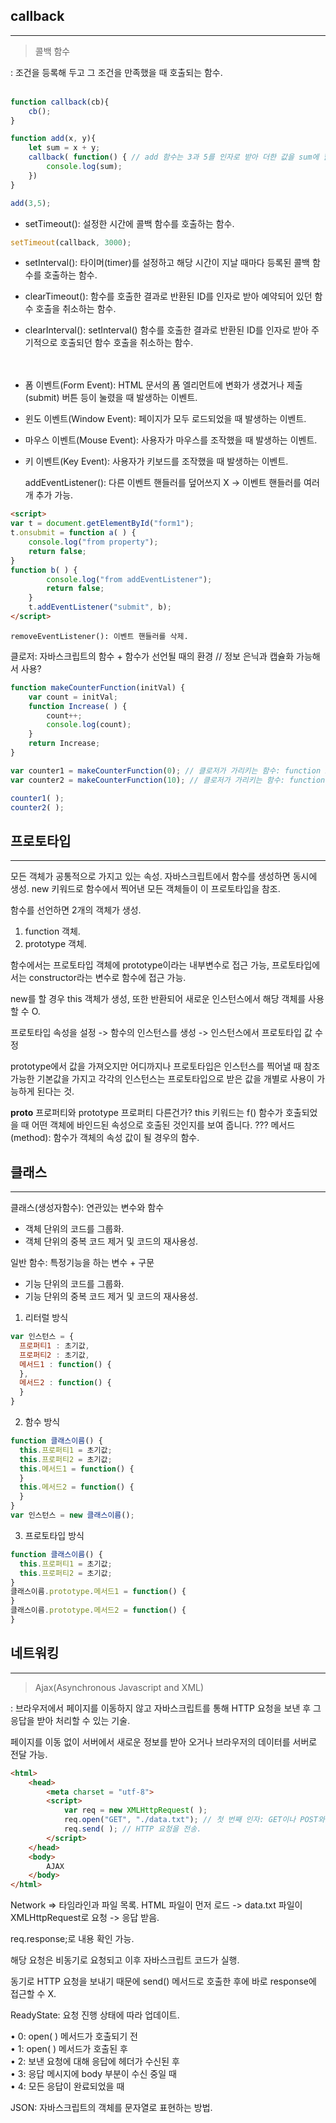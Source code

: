 ## callback
---

> 콜백 함수

: 조건을 등록해 두고 그 조건을 만족했을 때 호출되는 함수.<br><br>

```javascript
function callback(cb){
    cb();
}

function add(x, y){
    let sum = x + y;
    callback( function() { // add 함수는 3과 5를 인자로 받아 더한 값을 sum에 할당하고, sum변수를 콜백함수로 전달.
        console.log(sum);
    })
}

add(3,5);
```

- setTimeout(): 설정한 시간에 콜백 함수를 호출하는 함수.
```javascript
setTimeout(callback, 3000);
```
- setInterval(): 타이머(timer)를 설정하고 해당 시간이 지날 때마다 등록된 콜백 함수를 호출하는 함수.<br>
- clearTimeout(): 함수를 호출한 결과로 반환된 ID를 인자로 받아 예약되어 있던 함수 호출을 취소하는 함수.<br>
- clearInterval(): setInterval() 함수를 호출한 결과로 반환된 ID를 인자로 받아 주기적으로 호출되던 함수 호출을 취소하는 함수.<br><br><br>

- 폼 이벤트(Form Event): HTML 문서의 폼 엘리먼트에 변화가 생겼거나 제출(submit) 버튼 등이 눌렸을 때 발생하는 이벤트.<br>
- 윈도 이벤트(Window Event): 페이지가 모두 로드되었을 때 발생하는 이벤트.<br>
- 마우스 이벤트(Mouse Event): 사용자가 마우스를 조작했을 때 발생하는 이벤트.<br>
- 키 이벤트(Key Event): 사용자가 키보드를 조작했을 때 발생하는 이벤트.<br>

    addEventListener(): 다른 이벤트 핸들러를 덮어쓰지 X -> 이벤트 핸들러를 여러 개 추가 가능.<br>
```html
<script>
var t = document.getElementById("form1");
t.onsubmit = function a( ) {
    console.log("from property");
    return false;
}
function b( ) {
        console.log("from addEventListener");
        return false;
    }
    t.addEventListener("submit", b);
</script>
```
    removeEventListener(): 이벤트 핸들러를 삭제.

클로저: 자바스크립트의 함수 + 함수가 선언될 때의 환경
// 정보 은닉과 캡슐화 가능해서 사용?

```javascript
function makeCounterFunction(initVal) {
    var count = initVal;
    function Increase( ) {
        count++;
        console.log(count);
    }
    return Increase;
}

var counter1 = makeCounterFunction(0); // 클로저가 가리키는 함수: function Increase(){}, 클로저의 환경: var count = 0;
var counter2 = makeCounterFunction(10); // 클로저가 가리키는 함수: function Increase(){}, 클로저의 환경: var count = 10;

counter1( );
counter2( );
```

## 프로토타입
---
모든 객체가 공통적으로 가지고 있는 속성.
자바스크립트에서 함수를 생성하면 동시에 생성.
new 키워드로 함수에서 찍어낸 모든 객체들이 이 프로토타입을 참조.

함수를 선언하면 2개의 객체가 생성.
1. function 객체.
2. prototype 객체.

함수에서는 프로토타입 객체에 prototype이라는 내부변수로 접근 가능,
프로토타입에서는 constructor라는 변수로 함수에 접근 가능.

new를 할 경우 this 객체가 생성, 또한 반환되어 새로운 인스턴스에서 해당 객체를 사용할 수 O.

프로토타입 속성을 설정 -> 함수의 인스턴스를 생성 -> 인스턴스에서 프로토타입 값 수정

prototype에서 값을 가져오지만 어디까지나 프로토타입은 인스턴스를 찍어낼 때 참조 가능한 기본값을 가지고 각각의 인스턴스는 프로토타입으로 받은 값을 개별로 사용이 가능하게 된다는 것.

__proto__ 프로퍼티와 prototype 프로퍼티 다른건가?
this 키워드는 f() 함수가 호출되었을 때 어떤 객체에 바인드된 속성으로 호출된 것인지를 보여 줍니다. ???
메서드(method): 함수가 객체의 속성 값이 될 경우의 함수.


## 클래스
---

클래스(생성자함수): 연관있는 변수와 함수 
- 객체 단위의 코드를 그룹화.
- 객체 단위의 중복 코드 제거 및 코드의 재사용성.

일반 함수: 특정기능을 하는 변수 + 구문
- 기능 단위의 코드를 그룹화.
- 기능 단위의 중복 코드 제거 및 코드의 재사용성.

1) 리터럴 방식
```javascript
var 인스턴스 = {
  프로퍼티1 : 초기값,
  프로퍼티2 : 초기값,
  메서드1 : function() {
  },
  메서드2 : function() {
  }
}
```

2) 함수 방식
```javascript
function 클래스이름() {
  this.프로퍼티1 = 초기값;
  this.프로퍼티2 = 초기값;
  this.메서드1 = function() {
  }
  this.메서드2 = function() {
  }
}
var 인스턴스 = new 클래스이름();
```

3) 프로토타입 방식
```javascript
function 클래스이름() {
  this.프로퍼티1 = 초기값;
  this.프로퍼티2 = 초기값;
}
클래스이름.prototype.메서드1 = function() {
}
클래스이름.prototype.메서드2 = function() {
}
```

## 네트워킹
---

> Ajax(Asynchronous Javascript and XML)

: 브라우저에서 페이지를 이동하지 않고 자바스크립트를 통해 HTTP 요청을 보낸 후 그 응답을 받아 처리할 수 있는 기술.

페이지를 이동 없이 서버에서 새로운 정보를 받아 오거나 브라우저의 데이터를 서버로 전달 가능.

```html
<html>
    <head>
        <meta charset = "utf-8">
        <script>
            var req = new XMLHttpRequest( );
            req.open("GET", "./data.txt"); // 첫 번째 인자: GET이나 POST와 같은 HTTP request method, 두 번째 인자: 얻어올 리소스 또는 URL.
            req.send( ); // HTTP 요청을 전송.
        </script>
    </head>
    <body>
        AJAX
    </body>
</html>
```
Network => 타임라인과 파일 목록.
HTML 파일이 먼저 로드 -> data.txt 파일이 XMLHttpRequest로 요청 -> 응답 받음.

 req.response;로 내용 확인 가능.

 해당 요청은 비동기로 요청되고 이후 자바스크립트 코드가 실행.

 동기로 HTTP 요청을 보내기 때문에 send() 메서드로 호출한 후에 바로 response에 접근할 수 X.

ReadyState: 요청 진행 상태에 따라 업데이트.

• 0: open( ) 메서드가 호출되기 전<br>
• 1: open( ) 메서드가 호출된 후<br>
• 2: 보낸 요청에 대해 응답에 헤더가 수신된 후<br>
• 3: 응답 메시지에 body 부분이 수신 중일 때<br>
• 4: 모든 응답이 완료되었을 때

JSON: 자바스크립트의 객체를 문자열로 표현하는 방법.